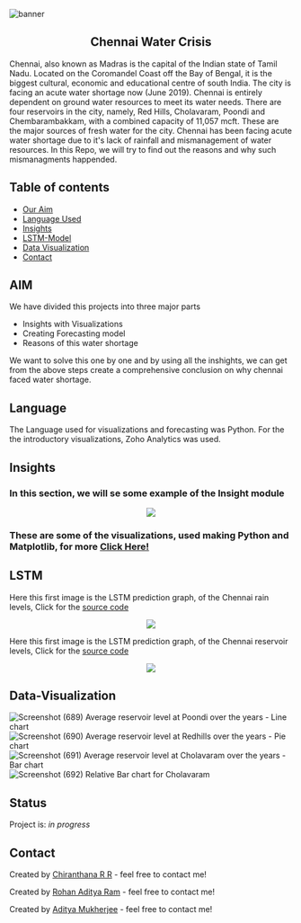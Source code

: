 ![banner](https://www.waterlogic.com/fileadmin/user_upload/US_Website/Blog/banner-resolving-to-reduce-water-scarcity.jpg)
<div align='center'>
  <h2>Chennai Water Crisis</h2>
  </div>
</div>
Chennai, also known as Madras is the capital of the Indian state of Tamil Nadu. Located on the Coromandel Coast off the Bay of Bengal, it is the biggest cultural, economic and educational centre of south India.
The city is facing an acute water shortage now (June 2019). Chennai is entirely dependent on ground water resources to meet its water needs. There are four reservoirs in the city, namely, Red Hills, Cholavaram, Poondi and Chembarambakkam, with a combined capacity of 11,057 mcft. These are the major sources of fresh water for the city.
Chennai has been facing acute water shortage due to it's lack of rainfall and mismanagement of water resources.
In this Repo, we will try to find out the reasons and why such mismanagments happended.

## Table of contents
* [Our Aim](#AIM)
* [Language Used](#Language)
* [Insights](#Insights)
* [LSTM-Model](#LSTM)
* [Data Visualization](#Data-Visualization)
* [Contact](#contact)


## AIM
We have divided this projects into three major parts
  * Insights with Visualizations
  * Creating Forecasting model 
  * Reasons of this water shortage

We want to solve this one by one and by using all the inshights, we can get from the above steps create a comprehensive conclusion on why chennai faced water shortage.


## Language
  The Language used for visualizations and forecasting was Python. For the the introductory visualizations, Zoho Analytics was used.

## Insights
### In this section, we will se some example of the Insight module
<p align="center">
  <img src='./Images/img1.jpg'>
</p>

### These are some of the visualizations, used making Python and Matplotlib, for more [Click Here!](https://github.com/chiru30/DS-Hydro-project/blob/main/Insights/data%20insights-reservoir%20levels.ipynb)

## LSTM
Here this first image is the LSTM prediction graph, of the Chennai rain levels, Click for the [source code](https://github.com/chiru30/DS-Hydro-project/blob/main/LSTM_Rainfall_Level.ipynb)
<p align="center">
  <img src='./Images/img2.jpg'>
</p>

Here this first image is the LSTM prediction graph, of the Chennai reservoir levels, Click for the [source code](https://github.com/chiru30/DS-Hydro-project/blob/main/LSTM_Reservoir.ipynb)
<p align="center">
  <img src='./Images/img3.jpg'>
</p>


## Data-Visualization

![Screenshot (689)](https://user-images.githubusercontent.com/80692896/137875093-51582287-af73-46e3-8312-10c6a696fff6.png)
Average reservoir level at Poondi over the years - Line chart <br/>
![Screenshot (690)](https://user-images.githubusercontent.com/80692896/137875335-e29ca38b-63dd-49c0-aad2-479b069e474c.png)
Average reservoir level at Redhills over the years - Pie chart <br/>
![Screenshot (691)](https://user-images.githubusercontent.com/80692896/137875353-b514408a-edbf-4e7d-80fa-834c09edc02c.png)
Average reservoir level at Cholavaram over the years - Bar chart <br/>
![Screenshot (692)](https://user-images.githubusercontent.com/80692896/137875370-0cb1026c-841f-4e4c-9f0b-8b76a6c8ced1.png)
Relative Bar chart for Cholavaram


## Status
Project is: _in progress_


## Contact
Created by [Chiranthana R R](https://www.linkedin.com/in/chiranthana-r-r-232385200/) - feel free to contact me!

Created by [Rohan Aditya Ram](https://www.linkedin.com/in/rohan-aditya-9b4816215/) - feel free to contact me!

Created by [Aditya Mukherjee](https://www.linkedin.com/in/aditya-mukherjee-817a17190/) - feel free to contact me!
